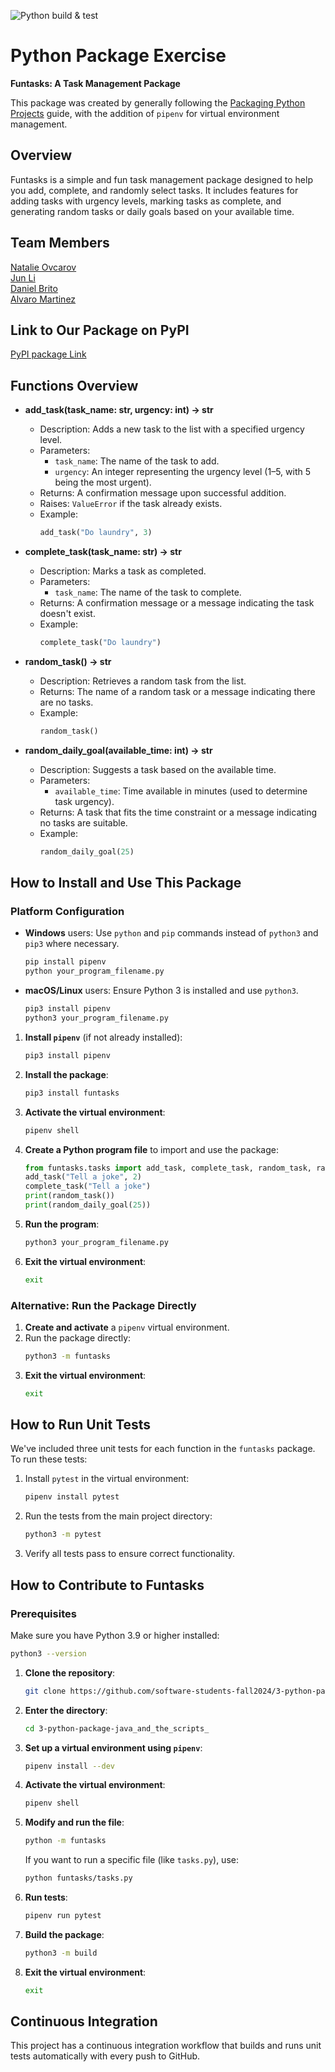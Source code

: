 ![Python build & test](https://github.com/software-students-fall2024/3-python-package-java_and_the_scripts_/actions/workflows/build.yaml/badge.svg)

# Python Package Exercise
**Funtasks: A Task Management Package** 

This package was created by generally following the [Packaging Python Projects](https://packaging.python.org/tutorials/packaging-projects/) guide, with the addition of `pipenv` for virtual environment management. 

## Overview
Funtasks is a simple and fun task management package designed to help you add, complete, and randomly select tasks. It includes features for adding tasks with urgency levels, marking tasks as complete, and generating random tasks or daily goals based on your available time. 

## Team Members

[Natalie Ovcarov](https://github.com/nataliovcharov)  
[Jun Li](https://github.com/jljune9li)  
[Daniel Brito](https://github.com/danny031103)  
[Alvaro Martinez](https://github.com/AlvaroMartinezM)

## Link to Our Package on PyPI
[PyPI package Link](https://pypi.org/project/funtasks/)

## Functions Overview

- **add_task(task_name: str, urgency: int) -> str**  
    - Description: Adds a new task to the list with a specified urgency level.  
    - Parameters:
      - `task_name`: The name of the task to add.
      - `urgency`: An integer representing the urgency level (1–5, with 5 being the most urgent).
    - Returns: A confirmation message upon successful addition.
    - Raises: `ValueError` if the task already exists.
    - Example: 
      ```python
      add_task("Do laundry", 3)
      ```

- **complete_task(task_name: str) -> str**  
    - Description: Marks a task as completed.
    - Parameters:
      - `task_name`: The name of the task to complete.
    - Returns: A confirmation message or a message indicating the task doesn't exist.
    - Example: 
      ```python
      complete_task("Do laundry")
      ```

- **random_task() -> str**  
    - Description: Retrieves a random task from the list.
    - Returns: The name of a random task or a message indicating there are no tasks.
    - Example: 
      ```python
      random_task()
      ```

- **random_daily_goal(available_time: int) -> str**  
    - Description: Suggests a task based on the available time.
    - Parameters:
      - `available_time`: Time available in minutes (used to determine task urgency).
    - Returns: A task that fits the time constraint or a message indicating no tasks are suitable.
    - Example: 
      ```python
      random_daily_goal(25)
      ```

## How to Install and Use This Package

### Platform Configuration
- **Windows** users: Use `python` and `pip` commands instead of `python3` and `pip3` where necessary.
  ```bash
  pip install pipenv
  python your_program_filename.py
  ```

- **macOS/Linux** users: Ensure Python 3 is installed and use `python3`.
  ```bash
  pip3 install pipenv
  python3 your_program_filename.py
  ```

1. **Install `pipenv`** (if not already installed):
    ```bash
    pip3 install pipenv
    ```

2. **Install the package**:
    ```bash
    pip3 install funtasks
    ```

3. **Activate the virtual environment**:
    ```bash
    pipenv shell
    ```

4. **Create a Python program file** to import and use the package:
    ```python
    from funtasks.tasks import add_task, complete_task, random_task, random_daily_goal
    add_task("Tell a joke", 2)
    complete_task("Tell a joke")
    print(random_task())
    print(random_daily_goal(25))
    ```

5. **Run the program**:
    ```bash
    python3 your_program_filename.py
    ```

6. **Exit the virtual environment**:
    ```bash
    exit
    ```

### Alternative: Run the Package Directly

1. **Create and activate** a `pipenv` virtual environment.
2. Run the package directly:
    ```bash
    python3 -m funtasks
    ```
3. **Exit the virtual environment**:
    ```bash
    exit
    ```

## How to Run Unit Tests
We've included three unit tests for each function in the `funtasks` package. To run these tests:

1. Install `pytest` in the virtual environment:
    ```bash
    pipenv install pytest
    ```
2. Run the tests from the main project directory:
    ```bash
    python3 -m pytest
    ```
3. Verify all tests pass to ensure correct functionality.

## How to Contribute to Funtasks

### Prerequisites
Make sure you have Python 3.9 or higher installed:
```bash
python3 --version
```

1. **Clone the repository**:
    ```bash
    git clone https://github.com/software-students-fall2024/3-python-package-java_and_the_scripts_.git
    ```

2. **Enter the directory**:
    ```bash
    cd 3-python-package-java_and_the_scripts_
    ```

3. **Set up a virtual environment using `pipenv`**:
    ```bash
    pipenv install --dev
    ```

4. **Activate the virtual environment**:
    ```bash
    pipenv shell
    ```

5. **Modify and run the file**:
    ```bash
    python -m funtasks
    ```

   If you want to run a specific file (like `tasks.py`), use:
    ```bash
    python funtasks/tasks.py
    ```

6. **Run tests**:
    ```bash
    pipenv run pytest
    ```

7. **Build the package**:
    ```bash
    python3 -m build
    ```

8. **Exit the virtual environment**:
    ```bash
    exit
    ```


## Continuous Integration

This project has a continuous integration workflow that builds and runs unit tests automatically with every push to GitHub.